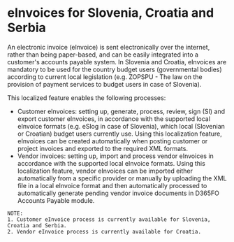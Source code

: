 # eInvoices for Slovenia, Croatia and Serbia

An electronic invoice (eInvoice) is sent electronically over the internet, rather than being paper-based, and can be easily integrated into a customer's accounts payable system. In Slovenia and Croatia, eInvoices are mandatory to be used for the country budget users (governmental bodies) according to current local legislation (e.g. ZOPSPU - The law on the provision of payment services to budget users in case of Slovenia). 

This localized feature enables the following processes:
- Customer eInvoices: setting up, generate, process, review, sign (SI) and export customer eInvoices, in accordance with the supported local eInvoice formats (e.g. eSlog in case of Slovenia), which local (Slovenian or Croatian) budget users currently use. Using this localization feature, eInvoices can be created automatically when posting customer or project invoices and exported to the required XML formats. 
- Vendor invoices: setting up, import and process vendor eInvoices in accordance with the supported local eInvoice formats. Using this localization feature, vendor eInvoices can be imported either automatically from a specific provider or manually by uploading the XML file in a local eInvoice format and then automatically processed to automatically generate pending vendor invoice documents in D365FO Accounts Payable module.


```
NOTE:
1. Customer eInvoice process is currently available for Slovenia, Croatia and Serbia.
2. Vendor eInvoice process is currently available for Croatia.
```




 


